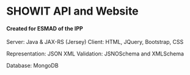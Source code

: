 <h1>SHOWIT API and Website</h1>
<h4>Created for ESMAD of the IPP</h4>


Server: Java & JAX-RS (Jersey)
Client: HTML, JQuery, Bootstrap, CSS

Representation: JSON XML
Validation: JSNOSchema and XMLSchema

Database: MongoDB
